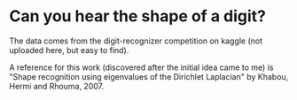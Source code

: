 # Can you hear the shape of a digit?

The data comes from the digit-recognizer competition on kaggle (not uploaded here, but easy to find).

A reference for this work (discovered after the initial idea came to me) is "Shape recognition using eigenvalues of the Dirichlet Laplacian" by Khabou, Hermi and Rhouma, 2007.
